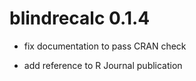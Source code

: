# blindrecalc 0.1.4

* fix documentation to pass CRAN check

* add reference to R Journal publication
